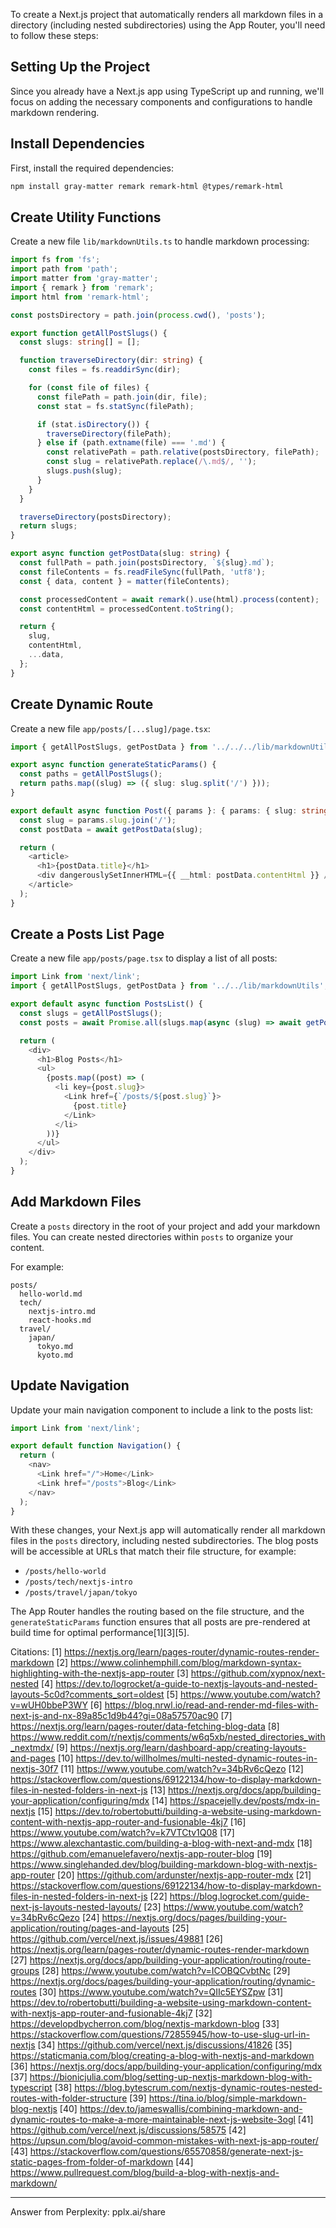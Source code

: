 To create a Next.js project that automatically renders all markdown files in a directory (including nested subdirectories) using the App Router, you'll need to follow these steps:

## Setting Up the Project

Since you already have a Next.js app using TypeScript up and running, we'll focus on adding the necessary components and configurations to handle markdown rendering.

## Install Dependencies

First, install the required dependencies:

```bash
npm install gray-matter remark remark-html @types/remark-html
```

## Create Utility Functions

Create a new file `lib/markdownUtils.ts` to handle markdown processing:

```typescript
import fs from 'fs';
import path from 'path';
import matter from 'gray-matter';
import { remark } from 'remark';
import html from 'remark-html';

const postsDirectory = path.join(process.cwd(), 'posts');

export function getAllPostSlugs() {
  const slugs: string[] = [];

  function traverseDirectory(dir: string) {
    const files = fs.readdirSync(dir);

    for (const file of files) {
      const filePath = path.join(dir, file);
      const stat = fs.statSync(filePath);

      if (stat.isDirectory()) {
        traverseDirectory(filePath);
      } else if (path.extname(file) === '.md') {
        const relativePath = path.relative(postsDirectory, filePath);
        const slug = relativePath.replace(/\.md$/, '');
        slugs.push(slug);
      }
    }
  }

  traverseDirectory(postsDirectory);
  return slugs;
}

export async function getPostData(slug: string) {
  const fullPath = path.join(postsDirectory, `${slug}.md`);
  const fileContents = fs.readFileSync(fullPath, 'utf8');
  const { data, content } = matter(fileContents);

  const processedContent = await remark().use(html).process(content);
  const contentHtml = processedContent.toString();

  return {
    slug,
    contentHtml,
    ...data,
  };
}
```

## Create Dynamic Route

Create a new file `app/posts/[...slug]/page.tsx`:

```typescript
import { getAllPostSlugs, getPostData } from '../../../lib/markdownUtils';

export async function generateStaticParams() {
  const paths = getAllPostSlugs();
  return paths.map((slug) => ({ slug: slug.split('/') }));
}

export default async function Post({ params }: { params: { slug: string[] } }) {
  const slug = params.slug.join('/');
  const postData = await getPostData(slug);

  return (
    <article>
      <h1>{postData.title}</h1>
      <div dangerouslySetInnerHTML={{ __html: postData.contentHtml }} />
    </article>
  );
}
```

## Create a Posts List Page

Create a new file `app/posts/page.tsx` to display a list of all posts:

```typescript
import Link from 'next/link';
import { getAllPostSlugs, getPostData } from '../../lib/markdownUtils';

export default async function PostsList() {
  const slugs = getAllPostSlugs();
  const posts = await Promise.all(slugs.map(async (slug) => await getPostData(slug)));

  return (
    <div>
      <h1>Blog Posts</h1>
      <ul>
        {posts.map((post) => (
          <li key={post.slug}>
            <Link href={`/posts/${post.slug}`}>
              {post.title}
            </Link>
          </li>
        ))}
      </ul>
    </div>
  );
}
```

## Add Markdown Files

Create a `posts` directory in the root of your project and add your markdown files. You can create nested directories within `posts` to organize your content.

For example:

```
posts/
  hello-world.md
  tech/
    nextjs-intro.md
    react-hooks.md
  travel/
    japan/
      tokyo.md
      kyoto.md
```

## Update Navigation

Update your main navigation component to include a link to the posts list:

```typescript
import Link from 'next/link';

export default function Navigation() {
  return (
    <nav>
      <Link href="/">Home</Link>
      <Link href="/posts">Blog</Link>
    </nav>
  );
}
```

With these changes, your Next.js app will automatically render all markdown files in the `posts` directory, including nested subdirectories. The blog posts will be accessible at URLs that match their file structure, for example:

- `/posts/hello-world`
- `/posts/tech/nextjs-intro`
- `/posts/travel/japan/tokyo`

The App Router handles the routing based on the file structure, and the `generateStaticParams` function ensures that all posts are pre-rendered at build time for optimal performance[1][3][5].

Citations:
[1] https://nextjs.org/learn/pages-router/dynamic-routes-render-markdown
[2] https://www.colinhemphill.com/blog/markdown-syntax-highlighting-with-the-nextjs-app-router
[3] https://github.com/xypnox/next-nested
[4] https://dev.to/logrocket/a-guide-to-nextjs-layouts-and-nested-layouts-5c0d?comments_sort=oldest
[5] https://www.youtube.com/watch?v=wUH0bbeP3WY
[6] https://blog.nrwl.io/read-and-render-md-files-with-next-js-and-nx-89a85c1d9b44?gi=08a57570ac90
[7] https://nextjs.org/learn/pages-router/data-fetching-blog-data
[8] https://www.reddit.com/r/nextjs/comments/w6q5xb/nested_directories_with_nextmdx/
[9] https://nextjs.org/learn/dashboard-app/creating-layouts-and-pages
[10] https://dev.to/willholmes/multi-nested-dynamic-routes-in-nextjs-30f7
[11] https://www.youtube.com/watch?v=34bRv6cQezo
[12] https://stackoverflow.com/questions/69122134/how-to-display-markdown-files-in-nested-folders-in-next-js
[13] https://nextjs.org/docs/app/building-your-application/configuring/mdx
[14] https://spacejelly.dev/posts/mdx-in-nextjs
[15] https://dev.to/robertobutti/building-a-website-using-markdown-content-with-nextjs-app-router-and-fusionable-4kj7
[16] https://www.youtube.com/watch?v=k7VTCtv1Q08
[17] https://www.alexchantastic.com/building-a-blog-with-next-and-mdx
[18] https://github.com/emanuelefavero/nextjs-app-router-blog
[19] https://www.singlehanded.dev/blog/building-markdown-blog-with-nextjs-app-router
[20] https://github.com/ardunster/nextjs-app-router-mdx
[21] https://stackoverflow.com/questions/69122134/how-to-display-markdown-files-in-nested-folders-in-next-js
[22] https://blog.logrocket.com/guide-next-js-layouts-nested-layouts/
[23] https://www.youtube.com/watch?v=34bRv6cQezo
[24] https://nextjs.org/docs/pages/building-your-application/routing/pages-and-layouts
[25] https://github.com/vercel/next.js/issues/49881
[26] https://nextjs.org/learn/pages-router/dynamic-routes-render-markdown
[27] https://nextjs.org/docs/app/building-your-application/routing/route-groups
[28] https://www.youtube.com/watch?v=ICOBQCvbtNc
[29] https://nextjs.org/docs/pages/building-your-application/routing/dynamic-routes
[30] https://www.youtube.com/watch?v=QIIc5EYSZpw
[31] https://dev.to/robertobutti/building-a-website-using-markdown-content-with-nextjs-app-router-and-fusionable-4kj7
[32] https://developdbycherron.com/blog/nextjs-markdown-blog
[33] https://stackoverflow.com/questions/72855945/how-to-use-slug-url-in-nextjs
[34] https://github.com/vercel/next.js/discussions/41826
[35] https://staticmania.com/blog/creating-a-blog-with-nextjs-and-markdown
[36] https://nextjs.org/docs/app/building-your-application/configuring/mdx
[37] https://bionicjulia.com/blog/setting-up-nextjs-markdown-blog-with-typescript
[38] https://blog.bytescrum.com/nextjs-dynamic-routes-nested-routes-with-folder-structure
[39] https://tina.io/blog/simple-markdown-blog-nextjs
[40] https://dev.to/jameswallis/combining-markdown-and-dynamic-routes-to-make-a-more-maintainable-next-js-website-3ogl
[41] https://github.com/vercel/next.js/discussions/58575
[42] https://upsun.com/blog/avoid-common-mistakes-with-next-js-app-router/
[43] https://stackoverflow.com/questions/65570858/generate-next-js-static-pages-from-folder-of-markdown
[44] https://www.pullrequest.com/blog/build-a-blog-with-nextjs-and-markdown/

---

Answer from Perplexity: pplx.ai/share
